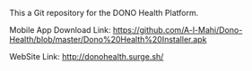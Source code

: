 This a Git repository for the DONO Health Platform.

Mobile App Download Link: https://github.com/A-l-Mahi/Dono-Health/blob/master/Dono%20Health%20Installer.apk

WebSite Link: http://donohealth.surge.sh/
